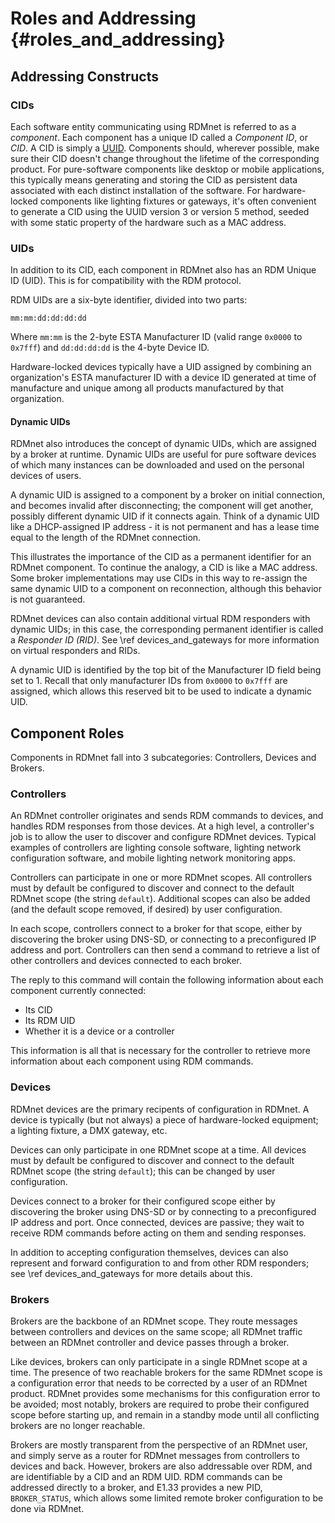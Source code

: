 # Roles and Addressing                                                      {#roles_and_addressing}

## Addressing Constructs

### CIDs

Each software entity communicating using RDMnet is referred to as a _component_. Each component has
a unique ID called a _Component ID_, or _CID_. A CID is simply a
[UUID](https://en.wikipedia.org/wiki/Universally_unique_identifier). Components should, wherever
possible, make sure their CID doesn't change throughout the lifetime of the corresponding product.
For pure-software components like desktop or mobile applications, this typically means generating
and storing the CID as persistent data associated with each distinct installation of the software.
For hardware-locked components like lighting fixtures or gateways, it's often convenient to
generate a CID using the UUID version 3 or version 5 method, seeded with some static property of
the hardware such as a MAC address.

### UIDs

In addition to its CID, each component in RDMnet also has an RDM Unique ID (UID). This is for 
compatibility with the RDM protocol.

RDM UIDs are a six-byte identifier, divided into two parts:

```
mm:mm:dd:dd:dd:dd
```

Where `mm:mm` is the 2-byte ESTA Manufacturer ID (valid range `0x0000` to `0x7fff`) and
`dd:dd:dd:dd` is the 4-byte Device ID.

Hardware-locked devices typically have a UID assigned by combining an organization's ESTA
manufacturer ID with a device ID generated at time of manufacture and unique among all products
manufactured by that organization.

#### Dynamic UIDs

RDMnet also introduces the concept of dynamic UIDs, which are assigned by a broker at runtime.
Dynamic UIDs are useful for pure software devices of which many instances can be downloaded and
used on the personal devices of users.

A dynamic UID is assigned to a component by a broker on initial connection, and becomes invalid
after disconnecting; the component will get another, possibly different dynamic UID if it connects
again. Think of a dynamic UID like a DHCP-assigned IP address - it is not permanent and has a lease
time equal to the length of the RDMnet connection.

This illustrates the importance of the CID as a permanent identifier for an RDMnet component. To
continue the analogy, a CID is like a MAC address. Some broker implementations may use CIDs in this
way to re-assign the same dynamic UID to a component on reconnection, although this behavior is not
guaranteed.

RDMnet devices can also contain additional virtual RDM responders with dynamic UIDs; in this case,
the corresponding permanent identifier is called a _Responder ID (RID)_. See
\ref devices_and_gateways for more information on virtual responders and RIDs.

A dynamic UID is identified by the top bit of the Manufacturer ID field being set to 1. Recall that
only manufacturer IDs from `0x0000` to `0x7fff` are assigned, which allows this reserved bit to be
used to indicate a dynamic UID.

## Component Roles

Components in RDMnet fall into 3 subcategories: Controllers, Devices and Brokers.

### Controllers

An RDMnet controller originates and sends RDM commands to devices, and handles RDM responses from
those devices. At a high level, a controller's job is to allow the user to discover and configure
RDMnet devices. Typical examples of controllers are lighting console software, lighting network
configuration software, and mobile lighting network monitoring apps.

Controllers can participate in one or more RDMnet scopes. All controllers must by default be
configured to discover and connect to the default RDMnet scope (the string `default`). Additional
scopes can also be added (and the default scope removed, if desired) by user configuration.

In each scope, controllers connect to a broker for that scope, either by discovering the broker
using DNS-SD, or connecting to a preconfigured IP address and port. Controllers can then send a
command to retrieve a list of other controllers and devices connected to each broker.

The reply to this command will contain the following information about each component currently
connected:

* Its CID
* Its RDM UID
* Whether it is a device or a controller

This information is all that is necessary for the controller to retrieve more information about
each component using RDM commands.

### Devices

RDMnet devices are the primary recipents of configuration in RDMnet. A device is typically (but not
always) a piece of hardware-locked equipment; a lighting fixture, a DMX gateway, etc.

Devices can only participate in one RDMnet scope at a time. All devices must by default be
configured to discover and connect to the default RDMnet scope (the string `default`); this can
be changed by user configuration.

Devices connect to a broker for their configured scope either by discovering the broker using
DNS-SD or by connecting to a preconfigured IP address and port. Once connected, devices are 
passive; they wait to receive RDM commands before acting on them and sending responses.

In addition to accepting configuration themselves, devices can also represent and forward
configuration to and from other RDM responders; see \ref devices_and_gateways for more details
about this.

### Brokers

Brokers are the backbone of an RDMnet scope. They route messages between controllers and devices on
the same scope; all RDMnet traffic between an RDMnet controller and device passes through a broker.

Like devices, brokers can only participate in a single RDMnet scope at a time. The presence of two
reachable brokers for the same RDMnet scope is a configuration error that needs to be corrected by
a user of an RDMnet product. RDMnet provides some mechanisms for this configuration error to be
avoided; most notably, brokers are required to probe their configured scope before starting up, and
remain in a standby mode until all conflicting brokers are no longer reachable.

Brokers are mostly transparent from the perspective of an RDMnet user, and simply serve as a router
for RDMnet messages from controllers to devices and back. However, brokers are also addressable
over RDM, and are identifiable by a CID and an RDM UID. RDM commands can be addressed directly to a
broker, and E1.33 provides a new PID, `BROKER_STATUS`, which allows some limited remote broker
configuration to be done via RDMnet.
